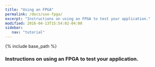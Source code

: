 ```yaml
---
title: "Using an FPGA"
permalink: /docs/use-fpga/
excerpt: "Instructions on using an FPGA to test your application."
modified: 2016-04-13T15:54:02-04:00
sidebar:
   nav: "tutorial"
---
```


{% include base_path %}

### Instructions on using an FPGA to test your application.
